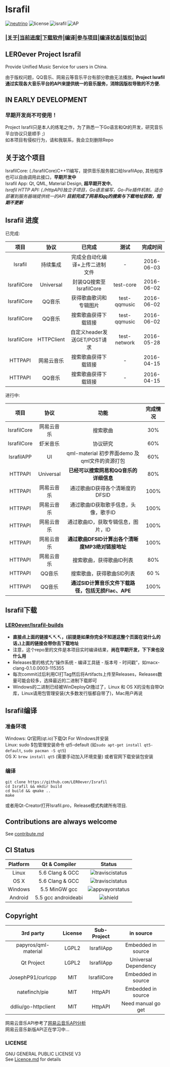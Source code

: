 # Israfil
[![neutrino](https://img.shields.io/badge/Coded%20with-Neutrino%20IDE-brightgreen.svg?style=flat-square)](https://github.com/LER0ever/Neutrino)
![license](https://img.shields.io/badge/license-GPL%20V3-yellowgreen.svg?style=flat-square)
![israfil](https://img.shields.io/badge/LER0ever-Project%20Israfil-blue.svg?style=flat-square)
![AP](https://img.shields.io/badge/Angels-Parliament-ff69b4.svg?style=flat-square)  
### **|[关于](https://github.com/LER0ever/Israfil#关于这个项目)|[当前进度](https://github.com/LER0ever/Israfil#israfil-进度)|[下载软件](https://github.com/LER0ever/Israfil#israfil下载)|[编译](https://github.com/LER0ever/Israfil#israfil编译)|[参与项目](https://github.com/LER0ever/Israfil#contributions-are-always-welcome)|[编译状态](https://github.com/LER0ever/Israfil#ci-status)|[版权](https://github.com/LER0ever/Israfil#copyright)|[协议](https://github.com/LER0ever/Israfil#license)|**
## LER0ever Project Israfil  
Provide Unified Music Service for users in China.  

由于版权问题，QQ音乐、网易云等音乐平台有部分歌曲无法播放。**Project Israfil通过实现各大音乐平台的API来提供统一的音乐服务，消除因版权导致的不方便.**

## IN EARLY DEVELOPMENT  
### 早期开发尚不可使用！
Project Israfil只是本人的练笔之作，为了熟悉一下Go语言和Qt的开发，研究音乐平台协议只是顺手 ;)  
如本项目有侵权行为，请和我联系，我会立刻删除Repo  

## 关于这个项目
IsrafilCore: (./IsrafilCore)C++11编写，提供音乐服务接口给IsrafilApp, 其他程序也可以自由调用此接口，**早期开发中**  
Israfil App: Qt, QML, Material Design, **超早期开发中**。  
_Israfil HTTP API: (./HttpAPI)独立子项目，Go语言编写，Go-Pie插件机制，适合部署到服务器端提供统一的API **目前完成了网易和qq的搜索与下载地址获取，短期不更新**_

## Israfil 进度  
已完成:  

| 项目        | 协议       | 已完成                                             | 测试         | 完成时间   |
| :---:       | :---:      | :---:                                              | :---:        | :---:      |
| Israfil     | 持续集成   | 完成全自动化编译+上传二进制文件                    | -            | 2016-06-03 |
| IsrafilCore | Universal  | 封装QQ搜索至IsrafilCore                            | test-core    | 2016-06-02 |
| IsrafilCore | QQ音乐     | 获得歌曲歌词和专辑图片                             | test-qqmusic | 2016-06-02 |
| IsrafilCore | QQ音乐     | 搜索歌曲获得下载链接                               | test-qqmusic | 2016-06-02 |
| IsrafilCore | HTTPClient | 自定义header发送GET/POST请求                       | test-network | 2016-05-28 |
| HTTPAPI     | 网易云音乐 | 搜索歌曲获得下载链接                               | -            | 2016-04-15 |
| HTTPAPI     | QQ音乐     | 搜索歌曲获得下载链接                               | -            | 2016-04-15 |
进行中:  

| 项目        | 协议       | 功能                                               | 完成情况     |
| :---:       | :---:      | :---:                                              | :---:        |
| IsrafilCore | 网易云音乐 | 搜索歌曲                                           | 30%          |
| IsrafilCore | 虾米音乐   | 协议研究                                           | 60%          |
| IsrafilAPP  | UI         | qml-material 初步界面demo 及 qml文件的资源打包     | 60%          |
| HTTPAPI     | Universal  | **已经可以搜索网易和QQ音乐的详细信息**             | 80%          |
| HTTPAPI     | 网易云音乐 | 通过歌曲ID获得各个清晰度的DFSID                    | 100%         |
| HTTPAPI     | 网易云音乐 | 通过歌曲ID获取歌手信息，头像，歌手ID               | 100%         |
| HTTPAPI     | 网易云音乐 | 通过歌曲ID，获取专辑信息，图片，ID                 | 100%         |
| HTTPAPI     | 网易云音乐 | **通过歌曲DFSID计算出各个清晰度MP3绝对链接地址**   | 100%         |
| HTTPAPI     | 网易云音乐 | 搜索歌曲，获得歌曲ID列表                           | 80%          |
| HTTPAPI     | QQ音乐     | 搜索歌曲，获得歌曲SID列表                          | 60 %         |
| HTTPAPI     | QQ音乐     | **通过SID计算音乐文件下载路径，包括无损Flac、APE** | 100%         |

## Israfil下载
### [LER0ever/Israfil-builds](https://github.com/LER0ever/Israfil-builds)  
- **直接点上面的链接↸↸↸，(前提是如果你完全不知道这整个页面在说什么的话，)上面的链接会带你去下载地址**
- 注意，这个repo里的文件是本项目实时编译结果，**尚在早期开发，下下来也没什么用**  
- Releases里的格式为“操作系统 - 编译工具链 - 版本号 - 时间戳”，如macx-clang-0.1.0.0003-115355  
- 每次commit过后利用CI打Tag然后将Artifacts上传至Releases，Releases数量可能会较多，选择最近的二进制下载即可  
- Windows的二进制已经被WinDeployQt撸过了，Linux 和 OS X的没有自带Qt库，Linux请用包管理安装(大多数发行版都自带了)，Mac用户再说  

## Israfil编译
### 准备环境
Windows: Qt官网(qt.io)下载Qt For Windows并安装  
Linux: sudo $包管理安装命令 qt5-default (如```sudo apt-get install qt5-default```, ```sudo pacman -S qt5```)  
OS X: ```brew install qt5``` (需要手动加入环境变量) 或者官网下载安装包安装  
### 编译
```
git clone https://github.com/LER0ever/Israfil
cd Israfil && mkdir build  
cd build && qmake ..
make
```
或者用Qt-Creator打开Israfil.pro，Release模式构建所有项目.  

## Contributions are always welcome
See [contribute.md](https://github.com/LER0ever/Israfil/blob/develop/doc/contribute.md)

## CI Status  
| Platform | Qt & Compiler       | Status                                                                                      |
| :---:    | :---:               | :---:                                                                                       |
| Linux    | 5.6 Clang & GCC     | ![traviscistatus](https://api.travis-ci.org/LER0ever/Israfil.svg)                           |
| OS X     | 5.6 Clang & GCC     | ![traviscistatus](https://api.travis-ci.org/LER0ever/Israfil.svg)                           |
| Windows  | 5.5 MinGW gcc       | ![appvayorstatus](https://ci.appveyor.com/api/projects/status/14ny9o50m4xb0c6g) |
| Android  | 5.5 gcc androideabi | ![shield](https://img.shields.io/badge/build-unknown-lightgrey.svg?style=flat-square)       |

## Copyright
| 3rd party            | License | Sub-Project | in source            |
| :---:                | :---:   | :---:       | :---:                |
| papyros/qml-material | LGPL2   | IsrafilApp  | Embedded in source   |
| Qt Project           | LGPL2   | IsrafilApp  | Universal Dependency |
| JosephP91/curlcpp    | MIT     | IsrafilCore | Embedded in source   |
| natefinch/pie        | MIT     | HttpAPI     | Embedded in source   |
| ddliu/go-httpclient  | MIT     | HttpAPI     | Need manual go get   |

网易云音乐API参考了[网易云音乐API分析](https://github.com/yanunon/NeteaseCloudMusic/wiki/%E7%BD%91%E6%98%93%E4%BA%91%E9%9F%B3%E4%B9%90API%E5%88%86%E6%9E%90)  
网易云音乐新版API正在学习中...  

### LICENSE
GNU GENERAL PUBLIC LICENSE V3  
See [Licence.md](https://github.com/LER0ever/Israfil/blob/develop/LICENSE.md) for details
